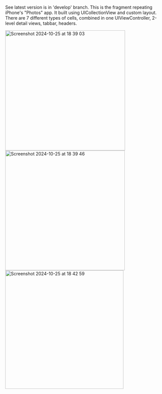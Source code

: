 See latest version is in 'develop' branch. This is the fragment repeating iPhone's "Photos" app. It built using UICollectionView and custom layout. There are 7 different types of cells, combined in one UIViewController, 2-level detail views, tabbar, headers.

<img width="382" alt="Screenshot 2024-10-25 at 18 39 03" src="https://github.com/user-attachments/assets/d8ddcecc-0d15-476d-9979-929b3ac70453">
<img width="381" alt="Screenshot 2024-10-25 at 18 39 46" src="https://github.com/user-attachments/assets/b4e81488-159d-41ad-94d6-9c51e4878f77">
<img width="377" alt="Screenshot 2024-10-25 at 18 42 59" src="https://github.com/user-attachments/assets/d3ff0316-41a0-4d7a-9c18-243101abc8fb">
